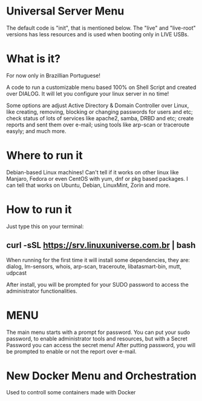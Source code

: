 # Universal Server Menu

The default code is "init", that is mentioned below.
The "live" and "live-root" versions has less resources and is used when booting only in LIVE USBs.

# What is it?

For now only in Brazillian Portuguese!

A code to run a customizable menu based 100% on Shell Script and created over DIALOG.
It will let you configure your linux server in no time!

Some options are adjust Active Directory & Domain Controller over Linux, like creating, removing, blocking or changing passwords for users and etc; check status of lots of services like apache2, samba, DRBD and etc; create reports and sent them over e-mail; using tools like arp-scan or traceroute easyly; and much more.

# Where to run it

Debian-based Linux machines!
Can't tell if it works on other linux like Manjaro, Fedora or even CentOS with yum, dnf or pkg based packages.
I can tell that works on Ubuntu, Debian, LinuxMint, Zorin and more.

# How to run it

Just type this on your terminal:

## curl -sSL https://srv.linuxuniverse.com.br | bash

When running for the first time it will install some dependencies, they are:
dialog, lm-sensors, whois, arp-scan, traceroute, libatasmart-bin, mutt, udpcast

After install, you will be prompted for your SUDO password to access the administrator functionalities.

# MENU

The main menu starts with a prompt for password.
You can put your sudo password, to enable administrator tools and resources, but with a Secret Password you can access the secret menu!
After putting password, you will be prompted to enable or not the report over e-mail.

# New Docker Menu and Orchestration

Used to controll some containers made with Docker

